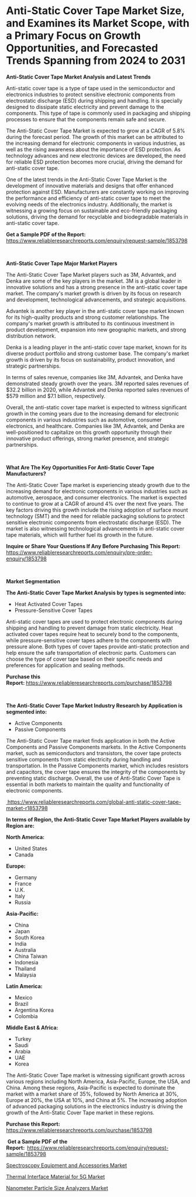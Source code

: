 <p><h1>Anti-Static Cover Tape Market Size, and Examines its Market Scope, with a Primary Focus on Growth Opportunities, and Forecasted Trends Spanning from 2024 to 2031</h1></p><p><strong>Anti-Static Cover Tape Market Analysis and Latest Trends</strong></p>
<p><p>Anti-static cover tape is a type of tape used in the semiconductor and electronics industries to protect sensitive electronic components from electrostatic discharge (ESD) during shipping and handling. It is specially designed to dissipate static electricity and prevent damage to the components. This type of tape is commonly used in packaging and shipping processes to ensure that the components remain safe and secure.</p><p>The Anti-Static Cover Tape Market is expected to grow at a CAGR of 5.8% during the forecast period. The growth of this market can be attributed to the increasing demand for electronic components in various industries, as well as the rising awareness about the importance of ESD protection. As technology advances and new electronic devices are developed, the need for reliable ESD protection becomes more crucial, driving the demand for anti-static cover tape.</p><p>One of the latest trends in the Anti-Static Cover Tape Market is the development of innovative materials and designs that offer enhanced protection against ESD. Manufacturers are constantly working on improving the performance and efficiency of anti-static cover tape to meet the evolving needs of the electronics industry. Additionally, the market is witnessing a growing focus on sustainable and eco-friendly packaging solutions, driving the demand for recyclable and biodegradable materials in anti-static cover tape.</p></p>
<p><strong>Get a Sample PDF of the Report:&nbsp;</strong> <a href="https://www.reliableresearchreports.com/enquiry/request-sample/1853798">https://www.reliableresearchreports.com/enquiry/request-sample/1853798</a></p>
<p>&nbsp;</p>
<p><strong>Anti-Static Cover Tape Major Market Players</strong></p>
<p><p>The Anti-Static Cover Tape Market players such as 3M, Advantek, and Denka are some of the key players in the market. 3M is a global leader in innovative solutions and has a strong presence in the anti-static cover tape market. The company's market growth is driven by its focus on research and development, technological advancements, and strategic acquisitions.</p><p>Advantek is another key player in the anti-static cover tape market known for its high-quality products and strong customer relationships. The company's market growth is attributed to its continuous investment in product development, expansion into new geographic markets, and strong distribution network.</p><p>Denka is a leading player in the anti-static cover tape market, known for its diverse product portfolio and strong customer base. The company's market growth is driven by its focus on sustainability, product innovation, and strategic partnerships.</p><p>In terms of sales revenue, companies like 3M, Advantek, and Denka have demonstrated steady growth over the years. 3M reported sales revenues of $32.2 billion in 2020, while Advantek and Denka reported sales revenues of $579 million and $7.1 billion, respectively.</p><p>Overall, the anti-static cover tape market is expected to witness significant growth in the coming years due to the increasing demand for electronic components in various industries such as automotive, consumer electronics, and healthcare. Companies like 3M, Advantek, and Denka are well-positioned to capitalize on this growth opportunity through their innovative product offerings, strong market presence, and strategic partnerships.</p></p>
<p>&nbsp;</p>
<p><strong>What Are The Key Opportunities For Anti-Static Cover Tape Manufacturers?</strong></p>
<p><p>The Anti-Static Cover Tape market is experiencing steady growth due to the increasing demand for electronic components in various industries such as automotive, aerospace, and consumer electronics. The market is expected to continue to grow at a CAGR of around 4% over the next five years. The key factors driving this growth include the rising adoption of surface mount technology (SMT) and the need for reliable packaging solutions to protect sensitive electronic components from electrostatic discharge (ESD). The market is also witnessing technological advancements in anti-static cover tape materials, which will further fuel its growth in the future.</p></p>
<p><strong>Inquire or Share Your Questions If Any Before Purchasing This Report:</strong> <a href="https://www.reliableresearchreports.com/enquiry/pre-order-enquiry/1853798">https://www.reliableresearchreports.com/enquiry/pre-order-enquiry/1853798</a></p>
<p>&nbsp;</p>
<p><strong>Market Segmentation</strong></p>
<p><strong>The Anti-Static Cover Tape Market Analysis by types is segmented into:</strong></p>
<p><ul><li>Heat Activated Cover Tapes</li><li>Pressure-Sensitive Cover Tapes</li></ul></p>
<p><p>Anti-static cover tapes are used to protect electronic components during shipping and handling to prevent damage from static electricity. Heat activated cover tapes require heat to securely bond to the components, while pressure-sensitive cover tapes adhere to the components with pressure alone. Both types of cover tapes provide anti-static protection and help ensure the safe transportation of electronic parts. Customers can choose the type of cover tape based on their specific needs and preferences for application and sealing methods.</p></p>
<p><strong>Purchase this Report:&nbsp;</strong><a href="https://www.reliableresearchreports.com/purchase/1853798">https://www.reliableresearchreports.com/purchase/1853798</a></p>
<p>&nbsp;</p>
<p><strong>The Anti-Static Cover Tape Market Industry Research by Application is segmented into:</strong></p>
<p><ul><li>Active Components</li><li>Passive Components</li></ul></p>
<p><p>The Anti-Static Cover Tape market finds application in both the Active Components and Passive Components markets. In the Active Components market, such as semiconductors and transistors, the cover tape protects sensitive components from static electricity during handling and transportation. In the Passive Components market, which includes resistors and capacitors, the cover tape ensures the integrity of the components by preventing static discharge. Overall, the use of Anti-Static Cover Tape is essential in both markets to maintain the quality and functionality of electronic components.</p></p>
<p><a href="https://www.reliableresearchreports.com/global-anti-static-cover-tape-market-r1853798">&nbsp;https://www.reliableresearchreports.com/global-anti-static-cover-tape-market-r1853798</a></p>
<p><strong>In terms of Region, the Anti-Static Cover Tape Market Players available by Region are:</strong></p>
<p>
    <p> <strong> North America: </strong>
        <ul>
            <li>United States</li>
            <li>Canada</li>
        </ul>
        </p> 
    <p> <strong> Europe: </strong>
        <ul>
            <li>Germany</li>
            <li>France</li>
            <li>U.K.</li>
            <li>Italy</li>
            <li>Russia</li>
        </ul>
        </p> 
    <p> <strong> Asia-Pacific: </strong>
        <ul>
            <li>China</li>
            <li>Japan</li>
            <li>South Korea</li>
            <li>India</li>
            <li>Australia</li>
            <li>China Taiwan</li>
            <li>Indonesia</li>
            <li>Thailand</li>
            <li>Malaysia</li>
        </ul>
        </p> 
    <p> <strong> Latin America: </strong>
        <ul>
            <li>Mexico</li>
            <li>Brazil</li>
            <li>Argentina Korea</li>
            <li>Colombia</li>
        </ul>
        </p> 
    <p> <strong> Middle East & Africa: </strong>
        <ul>
            <li>Turkey</li>
            <li>Saudi</li>
            <li>Arabia</li>
            <li>UAE</li>
            <li>Korea</li>
        </ul>
    </p>
    </p>
<p><p>The Anti-Static Cover Tape market is witnessing significant growth across various regions including North America, Asia-Pacific, Europe, the USA, and China. Among these regions, Asia-Pacific is expected to dominate the market with a market share of 35%, followed by North America at 30%, Europe at 20%, the USA at 10%, and China at 5%. The increasing adoption of advanced packaging solutions in the electronics industry is driving the growth of the Anti-Static Cover Tape market in these regions.</p></p>
<p><strong>Purchase this Report: </strong><a href="https://www.reliableresearchreports.com/purchase/1853798">https://www.reliableresearchreports.com/purchase/1853798</a></p>
<p>&nbsp;<strong>Get a Sample PDF of the Report:&nbsp;&nbsp;</strong><a href="https://www.reliableresearchreports.com/enquiry/request-sample/1853798">https://www.reliableresearchreports.com/enquiry/request-sample/1853798</a></p>
<p><strong></strong></p>
<p><p><a href="https://www.linkedin.com/pulse/spectroscopy-equipment-accessories-market-competitive-analysis-zqaoc">Spectroscopy Equipment and Accessories Market</a></p><p><a href="https://github.com/marthawweekle/Market-Research-Report-List-1/blob/main/thermal-interface-material-for-5g-market.md">Thermal Interface Material for 5G Market</a></p><p><a href="https://www.linkedin.com/pulse/nanometer-particle-size-analyzers-market-analysis-its-zggtc">Nanometer Particle Size Analyzers Market</a></p></p>